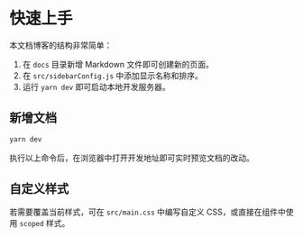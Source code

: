 # 快速上手

本文档博客的结构非常简单：

1. 在 `docs` 目录新增 Markdown 文件即可创建新的页面。
2. 在 `src/sidebarConfig.js` 中添加显示名称和排序。
3. 运行 `yarn dev` 即可启动本地开发服务器。

## 新增文档

```bash
yarn dev
```

执行以上命令后，在浏览器中打开开发地址即可实时预览文档的改动。

## 自定义样式

若需要覆盖当前样式，可在 `src/main.css` 中编写自定义 CSS，或直接在组件中使用 `scoped` 样式。
